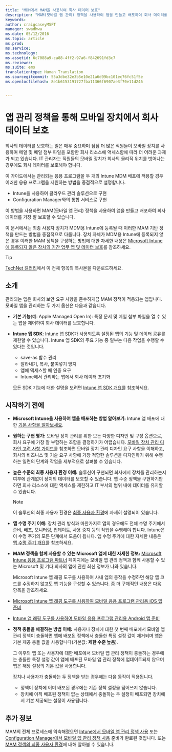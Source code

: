 ```yaml
---
title: "MDM에서 MAM을 사용하여 회사 데이터 보호"
description: "MAM(모바일 앱 관리) 정책을 사용하여 앱을 만들고 배포하여 회사 데이터를 최상으로 보호합니다."
keywords: 
author: craigcaseyMSFT
manager: swadhwa
ms.date: 05/12/2016
ms.topic: article
ms.prod: 
ms.service: 
ms.technology: 
ms.assetid: 6c7088a9-ca88-4ff2-97a6-f842691fd3c7
ms.reviewer: 
ms.suite: ems
translationtype: Human Translation
ms.sourcegitcommit: 55a3dbe32e3b5e10e21a6d99bc101ec76fc51f5e
ms.openlocfilehash: 8e1b6153191727fba11366f6907ae3f70e11d246


---
```


# 앱 관리 정책을 통해 모바일 장치에서 회사 데이터 보호
회사의 데이터를 보호하는 일은 매우 중요하며 점점 더 많은 직원들이 모바일 장치를 사용하여 메일 및 메일 첨부 파일을 포함한 회사 리소스에 액세스함에 따라 더 어려운 과제가 되고 있습니다. IT 관리자는 직원들의 모바일 장치가 회사의 물리적 위치를 벗어나는 경우에도 회사 데이터를 보호해야 합니다.

이 가이드에서는 관리되는 응용 프로그램을 두 개의 Intune MDM 배포에 적용할 경우 이러한 응용 프로그램을 지원하는 방법을 중점적으로 설명합니다.

- Intune을 사용하여 클라우드 관리 솔루션으로 구현
- Configuration Manager와의 통합 서비스로 구현

이 방법을 사용하면 MAM(모바일 앱 관리) 정책을 사용하여 앱을 만들고 배포하여 회사 데이터를 가장 잘 보호할 수 있습니다.

이 문서에서는 최종 사용자 장치가 MDM용 Intune에 등록될 때 이러한 MAM 기반 정책을 만드는 방법을 중점적으로 다룹니다. 장치 자체가 MDM용 Intune에 등록되지 않은 경우 이러한 MAM 정책을 구성하는 방법에 대한 자세한 내용은 [Microsoft Intune에 등록되지 않은 장치의 기간 업무 앱 및 데이터 보호](https://docs.microsoft.com/intune/deploy-use/protect-line-of-business-apps-and-data-on-devices-not-enrolled-in-microsoft-intune)를 참조하세요.

> [!TIP]
> [TechNet 갤러리](https://gallery.technet.microsoft.com/Protect-Company-Data-on-d972f4f4/file/154240/1/Protect%20Company%20Data%20on%20Mobile%20Devices%20through%20Application%20Management%20Policies.pdf)에서 이 전체 항목의 복사본을 다운로드하세요.

## 소개
관리되는 앱은 회사의 보안 요구 사항을 준수하게끔 MAM 정책이 적용되는 앱입니다. 모바일 앱을 관리하는 두 가지 옵션은 다음과 같습니다.
- **기본 기능**(예: Apple Managed Open In): 특정 문서 및 메일 첨부 파일을 열 수 있는 앱을 제어하여 회사 데이터를 보호합니다.
- **Intune 앱 SDK**: Intune 앱 SDK가 사용되도록 설정된 앱의 기능 및 데이터 공유를 제한할 수 있습니다. Intune 앱 SDK의 주요 기능 중 일부는 다음 작업을 수행할 수 있다는 것입니다.
  - save-as 함수 관리
  - 잘라내기, 복사, 붙여넣기 방지
  - 앱에 액세스할 때 인증 요구
  - Intune에서 관리하는 앱에서 회사 데이터 초기화

  모든 SDK 기능에 대한 설명을 보려면 [Intune 앱 SDK 개요](https://docs.microsoft.com/intune/develop/intune-app-sdk)를 참조하세요.

## 시작하기 전에
- **Microsoft Intune을 사용하여 앱을 배포하는 방법 알아보기:**  Intune 앱 배포에 대한 [기본 사항을 알아보세요](https://docs.microsoft.com/intune/understand-explore/get-started-with-a-30-day-trial-of-microsoft-intune).

- **원하는 구현 평가:** 모바일 장치 관리를 위한 모든 다양한 디자인 및 구성 옵션으로, 회사 요구에 가장 잘 부합하는 조합을 결정하기가 어렵습니다. [모바일 장치 관리 디자인 고려 사항 가이드](https://docs.microsoft.com/enterprise-mobility/Solutions/mdm-design-considerations-guide)를 참조하면 모바일 장치 관리 디자인 요구 사항을 이해하고, 회사의 비즈니스 및 기술 요구 사항에 가장 적합한 솔루션을 디자인하기 위해 수행하는 일련의 단계와 작업을 세부적으로 살펴볼 수 있습니다.
- **높은 수준의 최종 사용자 환경 이해:** 솔루션이 구현되면 회사에서 장치를 관리하는지 여부에 관계없이 장치의 데이터를 보호할 수 있습니다. 앱 수준 정책을 구현하기만 하면 회사 리소스에 대한 액세스를 제한하고 IT 부서의 범위 내에 데이터를 유지할 수 있습니다.

   > [!NOTE]
   > 이 솔루션의 최종 사용자 환경은 [최종 사용자 환경](end-user-experience-mam.md)에 자세히 설명되어 있습니다.

- **앱 수명 주기 이해:** 장치 관리 방식과 마찬가지로 앱의 경우에도 전체 수명 주기에서 준비, 배포, 모니터링, 업데이트, 사용 중지 등의 작업을 수행해야 합니다. Intune은 이 수명 주기의 모든 단계에서 도움이 됩니다. 앱 수명 주기에 대한 자세한 내용은 [앱 수명 주기 개요](https://docs.microsoft.com/intune/deploy-use/overview-of-app-lifecycle-in-microsoft-intune)를 참조하세요.
- **MAM 정책을 함께 사용할 수 있는 Microsoft 앱에 대한 자세한 정보:** [Microsoft Intune 응용 프로그램 파트너](https://www.microsoft.com/en-us/cloud-platform/microsoft-intune-partners) 페이지에는 모바일 앱 관리 정책과 함께 사용할 수 있는 Microsoft 및 기타 회사의 앱에 관한 최신 정보가 나와 있습니다.

  Microsoft Intune 앱 래핑 도구를 사용하여 사내 앱의 동작을 수정하면 해당 앱 코드를 수정하지 않고도 앱 기능을 구성할 수 있습니다. 좀 더 구체적인 내용은 다음 항목을 참조하세요.
 - [Microsoft Intune 앱 래핑 도구를 사용하여 모바일 응용 프로그램 관리용 iOS 앱 준비](https://docs.microsoft.com/intune/deploy-use/prepare-ios-apps-for-mobile-application-management-with-the-microsoft-intune-app-wrapping-tool)
 - [Intune 앱 래핑 도구를 사용하여 모바일 응용 프로그램 관리용 Android 앱 준비](https://docs.microsoft.com/intune/deploy-use/prepare-android-apps-for-mobile-application-management-with-the-microsoft-intune-app-wrapping-tool)

- **정책 충돌을 해결하는 방법 이해:** 사용자나 장치에 대한 첫 번째 배포에서 모바일 앱 관리 정책이 충돌하면 앱에 배포된 정책에서 충돌한 특정 설정 값이 제거되며 앱은 기본 제공 충돌 값을 사용합니다(기본값: **제한 수준 높음**).

  그 이후의 앱 또는 사용자에 대한 배포에서 모바일 앱 관리 정책이 충돌하는 경우에는 충돌한 특정 설정 값이 앱에 배포된 모바일 앱 관리 정책에 업데이트되지 않으며 앱은 해당 설정의 기본 값을 사용합니다.

  장치나 사용자가 충돌하는 두 정책을 받는 경우에는 다음 동작이 적용됩니다.
  - 정책이 장치에 이미 배포된 경우에는 기존 정책 설정을 덮어쓰지 않습니다.
  - 장치에 아직 배포된 정책이 없는 상태에서 충돌하는 두 설정이 배포되면 장치에서 기본 제공되는 설정이 사용됩니다.

## 추가 정보
MAM의 전체 프로세스에 익숙해졌으면 [Intune에서 모바일 앱 관리 정책 사용](mam-intune.md) 또는 [Configuration Manager에서 모바일 앱 관리 정책 사용](mam-configmgr.md) 준비가 완료된 것입니다. 또는 [MAM 정책의 최종 사용자 환경](end-user-experience-mam.md)에 대해 알아볼 수 있습니다.



<!--HONumber=Aug16_HO1-->


